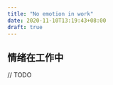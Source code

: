 ```yaml
---
title: "No emotion in work"
date: 2020-11-10T13:19:43+08:00
draft: true
---
```


## 情绪在工作中

// TODO

